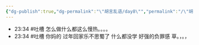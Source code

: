 ```yaml
---
{"dg-publish":true,"dg-permalink":"\"胡言乱语/day8\"","permalink":"/\"胡言乱语/day8\"/"}
---
```



- 23:34 #吐槽 怎么做什么都这么慢热。。。。 
- 23:34 #吐槽 你妈的 过年回家乐不思蜀了 什么都没学 好强的负罪感 草。，。，